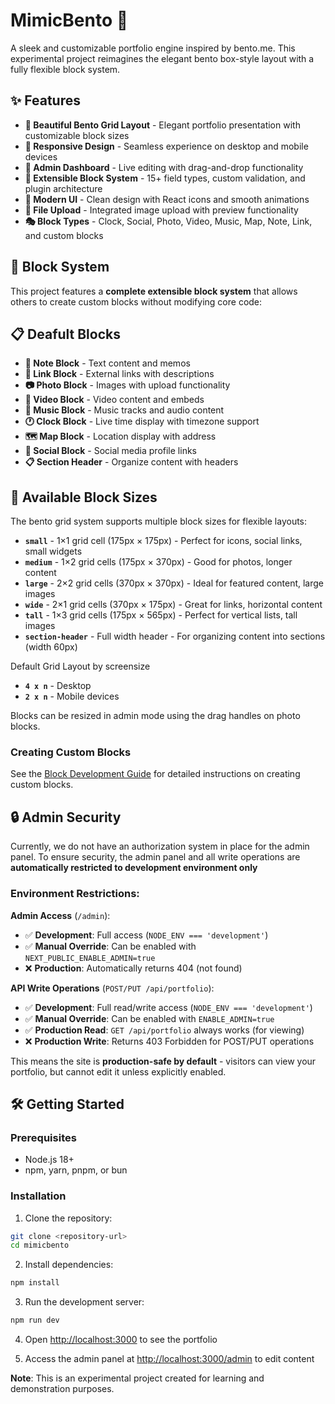 # MimicBento 🍱

A sleek and customizable portfolio engine inspired by bento.me. This experimental project reimagines the elegant bento box-style layout with a fully flexible block system.

## ✨ Features

- **🎨 Beautiful Bento Grid Layout** - Elegant portfolio presentation with customizable block sizes
- **📱 Responsive Design** - Seamless experience on desktop and mobile devices
- **🔧 Admin Dashboard** - Live editing with drag-and-drop functionality
- **🧩 Extensible Block System** - 15+ field types, custom validation, and plugin architecture
- **🎯 Modern UI** - Clean design with React icons and smooth animations
- **📸 File Upload** - Integrated image upload with preview functionality
- **🎭 Block Types** - Clock, Social, Photo, Video, Music, Map, Note, Link, and custom blocks

## 🚀 Block System

This project features a **complete extensible block system** that allows others to create custom blocks without modifying core code:

## 📋  Deafult Blocks

- **📝 Note Block** - Text content and memos
- **🔗 Link Block** - External links with descriptions
- **📷 Photo Block** - Images with upload functionality
- **🎥 Video Block** - Video content and embeds
- **🎵 Music Block** - Music tracks and audio content
- **🕐 Clock Block** - Live time display with timezone support
- **🗺️ Map Block** - Location display with address
- **👤 Social Block** - Social media profile links
- **📋 Section Header** - Organize content with headers

## 📏 Available Block Sizes

The bento grid system supports multiple block sizes for flexible layouts:

- **`small`** - 1×1 grid cell (175px × 175px) - Perfect for icons, social links, small widgets
- **`medium`** - 1×2 grid cells (175px × 370px) - Good for photos, longer content
- **`large`** - 2×2 grid cells (370px × 370px) - Ideal for featured content, large images
- **`wide`** - 2×1 grid cells (370px × 175px) - Great for links, horizontal content
- **`tall`** - 1×3 grid cells (175px × 565px) - Perfect for vertical lists, tall images
- **`section-header`** - Full width header - For organizing content into sections (width 60px)

Default Grid Layout by screensize
- **`4 x n`** - Desktop 
- **`2 x n`** - Mobile devices


Blocks can be resized in admin mode using the drag handles on photo blocks.

### Creating Custom Blocks

See the [Block Development Guide](./BLOCK_DEVELOPMENT.md) for detailed instructions on creating custom blocks.


## 🔒 Admin Security

Currently, we do not have an authorization system in place for the admin panel. To ensure security, the admin panel and all write operations are  **automatically restricted to development environment only**

### Environment Restrictions:

**Admin Access** (`/admin`):
- ✅ **Development**: Full access (`NODE_ENV === 'development'`)
- ✅ **Manual Override**: Can be enabled with `NEXT_PUBLIC_ENABLE_ADMIN=true`
- ❌ **Production**: Automatically returns 404 (not found)

**API Write Operations** (`POST/PUT /api/portfolio`):
- ✅ **Development**: Full read/write access (`NODE_ENV === 'development'`)
- ✅ **Manual Override**: Can be enabled with `ENABLE_ADMIN=true`
- ✅ **Production Read**: `GET /api/portfolio` always works (for viewing)
- ❌ **Production Write**: Returns 403 Forbidden for POST/PUT operations

This means the site is **production-safe by default** - visitors can view your portfolio, but cannot edit it unless explicitly enabled.


## 🛠️ Getting Started

### Prerequisites

- Node.js 18+ 
- npm, yarn, pnpm, or bun

### Installation

1. Clone the repository:
```bash
git clone <repository-url>
cd mimicbento
```

2. Install dependencies:
```bash
npm install
```

3. Run the development server:
```bash
npm run dev
```

4. Open [http://localhost:3000](http://localhost:3000) to see the portfolio

5. Access the admin panel at [http://localhost:3000/admin](http://localhost:3000/admin) to edit content


**Note**: This is an experimental project created for learning and demonstration purposes.
